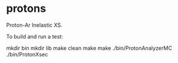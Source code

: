 # protons
Proton-Ar Inelastic XS.

To build and run a test:

mkdir bin
mkdir lib
make clean
make
make
./bin/ProtonAnalyzerMC
./bin/ProtonXsec

